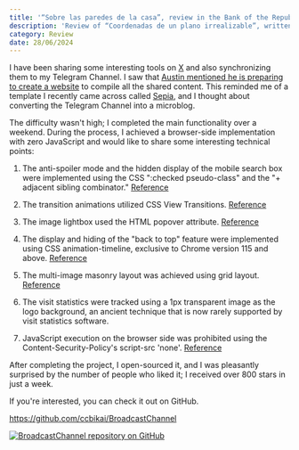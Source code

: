```yaml
---
title: '“Sobre las paredes de la casa”, review in the Bank of the Republic'
description: 'Review of “Coordenadas de un plano irrealizable”, written by David Marín Hincapié and published in the Cultural and Bibliographic Bulletin of the Bank of the Republic of Colombia.'
category: Review
date: 28/06/2024
---
```


I have been sharing some interesting tools on [X](https://x.com/0xKaibi) and also synchronizing them to my Telegram Channel. I saw that [Austin mentioned he is preparing to create a website](https://x.com/austinit/status/1817832660758081651) to compile all the shared content. This reminded me of a template I recently came across called [Sepia](https://github.com/Planetable/SiteTemplateSepia), and I thought about converting the Telegram Channel into a microblog.

The difficulty wasn't high; I completed the main functionality over a weekend. During the process, I achieved a browser-side implementation with zero JavaScript and would like to share some interesting technical points:

1. The anti-spoiler mode and the hidden display of the mobile search box were implemented using the CSS ":checked pseudo-class" and the "+ adjacent sibling combinator." [Reference](https://www.tpisoftware.com/tpu/articleDetails/2744)

2. The transition animations utilized CSS View Transitions. [Reference](https://liruifengv.com/posts/zero-js-view-transitions/)

3. The image lightbox used the HTML popover attribute. [Reference](https://developer.mozilla.org/zh-CN/docs/Web/HTML/Global_attributes/popover)

4. The display and hiding of the "back to top" feature were implemented using CSS animation-timeline, exclusive to Chrome version 115 and above. [Reference](https://developer.mozilla.org/zh-CN/docs/Web/CSS/animation-timeline/view)

5. The multi-image masonry layout was achieved using grid layout. [Reference](https://www.smashingmagazine.com/native-css-masonry-layout-css-grid/)

6. The visit statistics were tracked using a 1px transparent image as the logo background, an ancient technique that is now rarely supported by visit statistics software.

7. JavaScript execution on the browser side was prohibited using the Content-Security-Policy's script-src 'none'. [Reference](https://developer.mozilla.org/zh-CN/docs/Web/HTTP/Headers/Content-Security-Policy/script-src)

After completing the project, I open-sourced it, and I was pleasantly surprised by the number of people who liked it; I received over 800 stars in just a week.

If you're interested, you can check it out on GitHub.

<https://github.com/ccbikai/BroadcastChannel>

[![BroadcastChannel repository on GitHub](https://github.html.zone/ccbikai/BroadcastChannel)](https://github.com/ccbikai/BroadcastChannel)
